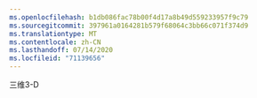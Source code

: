 ```yaml
---
ms.openlocfilehash: b1db086fac78b00f4d17a8b49d559233957f9c79
ms.sourcegitcommit: 397961a0164281b579f68064c3bb66c071f374d9
ms.translationtype: MT
ms.contentlocale: zh-CN
ms.lasthandoff: 07/14/2020
ms.locfileid: "71139656"
---
```

<span data-ttu-id="213c4-101">三维</span><span class="sxs-lookup"><span data-stu-id="213c4-101">3-D</span></span>